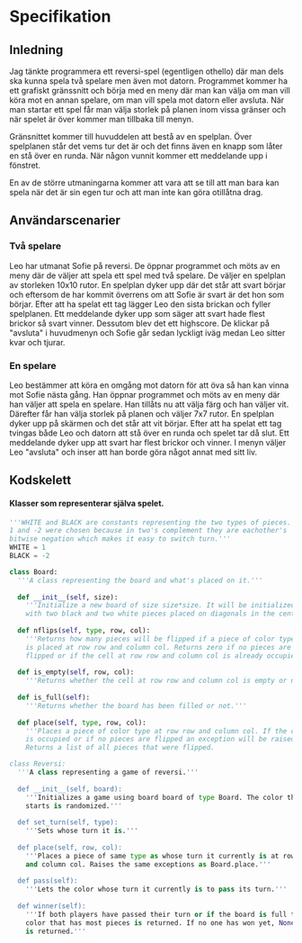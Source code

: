 # Specifikation

## Inledning

Jag tänkte programmera ett reversi-spel (egentligen othello) där man dels ska kunna spela två spelare men även mot datorn. Programmet kommer ha ett grafiskt gränssnitt och börja med en meny där man kan välja om man vill köra mot en annan spelare, om man vill spela mot datorn eller avsluta. När man startar ett spel får man välja storlek på planen inom vissa gränser och när spelet är över kommer man tillbaka till menyn.

Gränsnittet kommer till huvuddelen att bestå av en spelplan. Över spelplanen står det vems tur det är och det finns även en knapp som låter en stå över en runda. När någon vunnit kommer ett meddelande upp i fönstret.

En av de större utmaningarna kommer att vara att se till att man bara kan spela när det är sin egen tur och att man inte kan göra otillåtna drag.

## Användarscenarier

### Två spelare

Leo har utmanat Sofie på reversi. De öppnar programmet och möts av en meny där de väljer att spela ett spel med två spelare. De väljer en spelplan av storleken 10x10 rutor. En spelplan dyker upp där det står att svart börjar och eftersom de har kommit överrens om att Sofie är svart är det hon som börjar. Efter att ha spelat ett tag lägger Leo den sista brickan och fyller spelplanen. Ett meddelande dyker upp som säger att svart hade flest brickor så svart vinner. Dessutom blev det ett highscore. De klickar på "avsluta" i huvudmenyn och Sofie går sedan lyckligt iväg medan Leo sitter kvar och tjurar.

### En spelare

Leo bestämmer att köra en omgång mot datorn för att öva så han kan vinna mot Sofie nästa gång. Han öppnar programmet och möts av en meny där han väljer att spela en spelare. Han tillåts nu att välja färg och han väljer vit. Därefter får han välja storlek på planen och väljer 7x7 rutor. En spelplan dyker upp på skärmen och det står att vit börjar. Efter att ha spelat ett tag tvingas både Leo och datorn att stå över en runda och spelet tar då slut. Ett meddelande dyker upp att svart har flest brickor och vinner. I menyn väljer Leo "avsluta" och inser att han borde göra något annat med sitt liv.

## Kodskelett

#### Klasser som representerar själva spelet.
```python
'''WHITE and BLACK are constants representing the two types of pieces.
1 and -2 were chosen because in two's complement they are eachother's
bitwise negation which makes it easy to switch turn.'''
WHITE = 1
BLACK = -2

class Board:
  '''A class representing the board and what's placed on it.'''
  
  def __init__(self, size):
    '''Initialize a new board of size size*size. It will be initialized
    with two black and two white pieces placed on diagonals in the center.'''
  
  def nflips(self, type, row, col):
    '''Returns how many pieces will be flipped if a piece of color type
    is placed at row row and column col. Returns zero if no pieces are
    flipped or if the cell at row row and column col is already occupied.'''
    
  def is_empty(self, row, col):
    '''Returns whether the cell at row row and column col is empty or not'''
  
  def is_full(self):
    '''Returns whether the board has been filled or not.'''
    
  def place(self, type, row, col):
    '''Places a piece of color type at row row and column col. If the cell
    is occupied or if no pieces are flipped an exception will be raised.
    Returns a list of all pieces that were flipped.

class Reversi:
  '''A class representing a game of reversi.'''
  
  def __init__(self, board):
    '''Initializes a game using board board of type Board. The color that
    starts is randomized.'''
  
  def set_turn(self, type):
    '''Sets whose turn it is.'''
  
  def place(self, row, col):
    '''Places a piece of same type as whose turn it currently is at row row
    and column col. Raises the same exceptions as Board.place.'''
  
  def pass(self):
    '''Lets the color whose turn it currently is to pass its turn.'''
  
  def winner(self):
    '''If both players have passed their turn or if the board is full the
    color that has most pieces is returned. If no one has won yet, None
    is returned.'''
```
